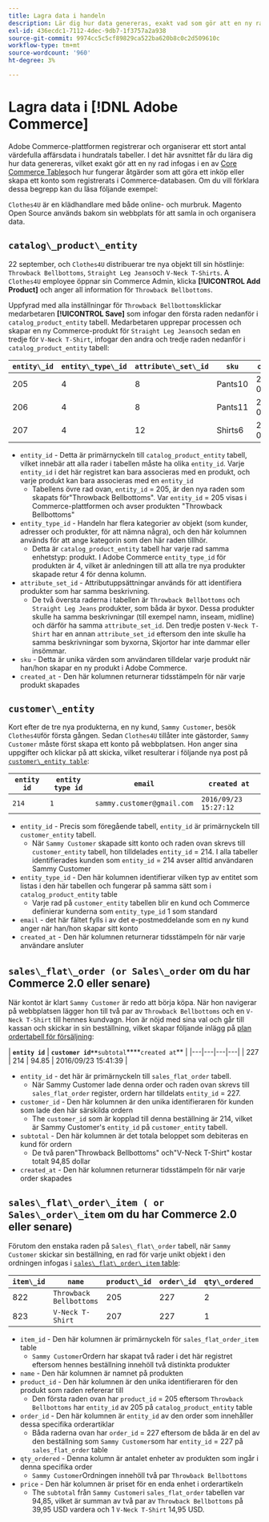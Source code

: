 ```yaml
---
title: Lagra data i handeln
description: Lär dig hur data genereras, exakt vad som gör att en ny rad infogas i en av Core Commerce Tables, och hur är åtgärder som att göra ett köp eller skapa ett konto som registrerats i Commerce-databasen?
exl-id: 436ecdc1-7112-4dec-9db7-1f3757a2a938
source-git-commit: 9974cc5c5cf89829ca522ba620b8c0c2d509610c
workflow-type: tm+mt
source-wordcount: '960'
ht-degree: 3%

---
```


# Lagra data i [!DNL Adobe Commerce]

Adobe Commerce-plattformen registrerar och organiserar ett stort antal värdefulla affärsdata i hundratals tabeller. I det här avsnittet får du lära dig hur data genereras, vilket exakt gör att en ny rad infogas i en av [Core Commerce Tables](../data-warehouse-mgr/common-mage-tables.md)och hur fungerar åtgärder som att göra ett inköp eller skapa ett konto som registrerats i Commerce-databasen. Om du vill förklara dessa begrepp kan du läsa följande exempel:

`Clothes4U` är en klädhandlare med både online- och murbruk. Magento Open Source används bakom sin webbplats för att samla in och organisera data.

## `catalog\_product\_entity`

22 september, och `Clothes4U` distribuerar tre nya objekt till sin höstlinje: `Throwback Bellbottoms`, `Straight Leg Jeans`och `V-Neck T-Shirts`. A `Clothes4U` employee öppnar sin Commerce Admin, klicka **[!UICONTROL Add Product]** och anger all information för `Throwback Bellbottoms`.

Uppfyrad med alla inställningar för `Throwback Bellbottoms`klickar medarbetaren **[!UICONTROL Save]** som infogar den första raden nedanför i `catalog_product_entity` tabell. Medarbetaren upprepar processen och skapar en ny Commerce-produkt för `Straight Leg Jeans`och sedan en tredje för `V-Neck T-Shirt`, infogar den andra och tredje raden nedanför i `catalog_product_entity` tabell:

| **`entity\_id`** | **`entity\_type\_id`** | **`attribute\_set\_id`** | **`sku`** | **`created\_at`** |
|---|---|---|---|---|
| 205 | 4 | 8 | Pants10 | 2016/09/22 09:15:43 |
| 206 | 4 | 8 | Pants11 | 2016/09/22 09:18:17 |
| 207 | 4 | 12 | Shirts6 | 2016/09/22 09:24:02 |

* `entity_id` - Detta är primärnyckeln till `catalog_product_entity` tabell, vilket innebär att alla rader i tabellen måste ha olika `entity_id`. Varje `entity_id` i det här registret kan bara associeras med en produkt, och varje produkt kan bara associeras med en `entity_id`
   * Tabellens övre rad ovan, `entity_id` = 205, är den nya raden som skapats för&quot;Throwback Bellbottoms&quot;. Var `entity_id` = 205 visas i Commerce-plattformen och avser produkten &quot;Throwback Bellbottoms&quot;
* `entity_type_id` - Handeln har flera kategorier av objekt (som kunder, adresser och produkter, för att nämna några), och den här kolumnen används för att ange kategorin som den här raden tillhör.
   * Detta är `catalog_product_entity` tabell har varje rad samma enhetstyp: produkt. I Adobe Commerce `entity_type_id` för produkten är 4, vilket är anledningen till att alla tre nya produkter skapade retur 4 för denna kolumn.
* `attribute_set_id` - Attributuppsättningar används för att identifiera produkter som har samma beskrivning.
   * De två översta raderna i tabellen är `Throwback Bellbottoms` och `Straight Leg Jeans` produkter, som båda är byxor. Dessa produkter skulle ha samma beskrivningar (till exempel namn, inseam, midline) och därför ha samma `attribute_set_id`. Den tredje posten `V-Neck T-Shirt` har en annan `attribute_set_id` eftersom den inte skulle ha samma beskrivningar som byxorna, Skjortor har inte dammar eller insömmar.
* `sku` - Detta är unika värden som användaren tilldelar varje produkt när han/hon skapar en ny produkt i Adobe Commerce.
* `created_at` - Den här kolumnen returnerar tidsstämpeln för när varje produkt skapades

## `customer\_entity`

Kort efter de tre nya produkterna, en ny kund, `Sammy Customer`, besök `Clothes4U`för första gången. Sedan `Clothes4U` tillåter inte gästorder, `Sammy Customer` måste först skapa ett konto på webbplatsen. Hon anger sina uppgifter och klickar på att skicka, vilket resulterar i följande nya post på [`customer\_entity table`](../data-warehouse-mgr/cust-ent-table.md):

| **`entity id`** | **`entity type id`** | **`email`** | **`created at`** |
|---|---|---|---|
| `214` | `1` | `sammy.customer@gmail.com` | `2016/09/23 15:27:12` |

* `entity_id` - Precis som föregående tabell, `entity_id` är primärnyckeln till `customer_entity` tabell.
   * När `Sammy Customer` skapade sitt konto och raden ovan skrevs till `customer_entity` tabell, hon tilldelades `entity_id` = 214. I alla tabeller identifierades kunden som `entity_id` = 214 avser alltid användaren Sammy Customer
* `entity_type_id` - Den här kolumnen identifierar vilken typ av entitet som listas i den här tabellen och fungerar på samma sätt som i `catalog_product_entity` table
   * Varje rad på `customer_entity` tabellen blir en kund och Commerce definierar kunderna som `entity_type_id` 1 som standard
* `email` - det här fältet fylls i av det e-postmeddelande som en ny kund anger när han/hon skapar sitt konto
* `created_at` - Den här kolumnen returnerar tidsstämpeln för när varje användare ansluter

## `sales\_flat\_order (or Sales\_order` om du har Commerce 2.0 eller senare)

När kontot är klart `Sammy Customer` är redo att börja köpa. När hon navigerar på webbplatsen lägger hon till två par av `Throwback Bellbottoms` och en `V-Neck T-Shirt` till hennes kundvagn. Hon är nöjd med sina val och går till kassan och skickar in sin beställning, vilket skapar följande inlägg på [plan ordertabell för försäljning](../data-warehouse-mgr/sales-flat-order-table.md):

| **`entity id`** | **`customer id**`**`subtotal`****`created at`** |
|---|---|---|---|
| 227 | 214 | 94.85 | 2016/09/23 15:41:39 |

* `entity_id` - det här är primärnyckeln till `sales_flat_order` tabell.
   * När Sammy Customer lade denna order och raden ovan skrevs till `sales_flat_order` register, ordern har tilldelats `entity_id` = 227.
* `customer_id` - Den här kolumnen är den unika identifieraren för kunden som lade den här särskilda ordern
   * The `customer_id` som är kopplad till denna beställning är 214, vilket är Sammy Customer&#39;s `entity_id` på `customer_entity` tabell.
* `subtotal` - Den här kolumnen är det totala beloppet som debiteras en kund för ordern
   * De två paren&quot;Throwback Bellbottoms&quot; och&quot;V-Neck T-Shirt&quot; kostar totalt 94,85 dollar
* `created_at` - Den här kolumnen returnerar tidsstämpeln för när varje order skapades

## `sales\_flat\_order\_item ( or Sales\_order\_item` om du har Commerce 2.0 eller senare)

Förutom den enstaka raden på `Sales\_flat\_order` tabell, när `Sammy Customer` skickar sin beställning, en rad för varje unikt objekt i den ordningen infogas i [`sales\_flat\_order\_item` table](../data-warehouse-mgr/sales-flat-order-item-table.md):

| **`item\_id`** | **`name`** | **`product\_id`** | **`order\_id`** | **`qty\_ordered`** | **`price`** |
|---|---|---|---|---|---|
| 822 | `Throwback Bellbottoms` | 205 | 227 | 2 | 39.95 |
| 823 | `V-Neck T-Shirt` | 207 | 227 | 1 | 14.95 |

* `item_id` - Den här kolumnen är primärnyckeln för `sales_flat_order_item` table
   * `Sammy Customer`Ordern har skapat två rader i det här registret eftersom hennes beställning innehöll två distinkta produkter
* `name` - Den här kolumnen är namnet på produkten
* `product_id` - Den här kolumnen är den unika identifieraren för den produkt som raden refererar till
   * Den första raden ovan har `product_id` = 205 eftersom `Throwback Bellbottoms` har `entity_id` av 205 på `catalog_product_entity` table
* `order_id` - Den här kolumnen är `entity_id` av den order som innehåller dessa specifika orderartiklar
   * Båda raderna ovan har `order_id` = 227 eftersom de båda är en del av den beställning som `Sammy Customer`som har `entity_id` = 227 på `sales_flat_order` table
* `qty_ordered` - Denna kolumn är antalet enheter av produkten som ingår i denna specifika order
   * `Sammy Customer`Ordningen innehöll två par `Throwback Bellbottoms`
* `price` - Den här kolumnen är priset för en enda enhet i orderartikeln
   * The `subtotal` från `Sammy Customer`i `sales_flat_order` tabellen var 94,85, vilket är summan av två par av `Throwback Bellbottoms` på 39,95 USD vardera och 1 `V-Neck T-Shirt` 14,95 USD.
